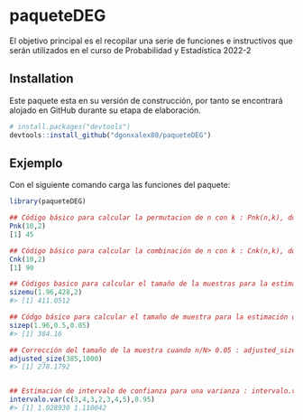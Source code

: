 <!-- README.md is generated from README.Rmd. Please edit that file -->

# paqueteDEG

<!-- badges: start -->
<!-- badges: end -->

El objetivo principal es el recopilar una serie de funciones e
instructivos que serán utilizados en el curso de Probabilidad y
Estadística 2022-2

## Installation

Este paquete esta en su versión de construcción, por tanto se encontrará
alojado en GitHub durante su etapa de elaboración.

``` r
# install.packages("devtools")
devtools::install_github("dgonxalex80/paqueteDEG")
```

## Exjemplo

Con el siguiente comando carga las funciones del paquete:

``` r
library(paqueteDEG)

## Código básico para calcular la permutacion de n con k : Pnk(n,k), donde n y k son números enteros
Pnk(10,2)
[1] 45

## Código básico para calcular la combinación de n con k : Cnk(n,k), donde n y k son números enteros
Cnk(10,2)
[1] 90

## Códigos basico para calcular el tamaño de la muestras para la estimación de la media con una confianza del 95%, una varianza estimada de 428 y un error de muestreo de 2 : (sizemu(perc_normal,varianza,error))
sizemu(1.96,428,2) 
#> [1] 411.0512

## Códgo básico para calcular el tamaño de muestra para la estimación de una proporción con un nivel de confianza del 95%, prop=0.5 y un error de muestreo de 0.05  (sizep(perc_normal,prop,error))
sizep(1.96,0.5,0.05)
#> [1] 384.16

## Corrección del tamaño de la muestra cuando n/N> 0.05 : adjusted_size(n,N)
adjusted_size(385,1000)
#> [1] 278.1792


## Estimación de intervalo de confianza para una varianza : intervalo.var(x,98)
intervalo.var(c(3,4,3,2,3,4,5),0.95)
#> [1] 1.028930 1.110042

```
